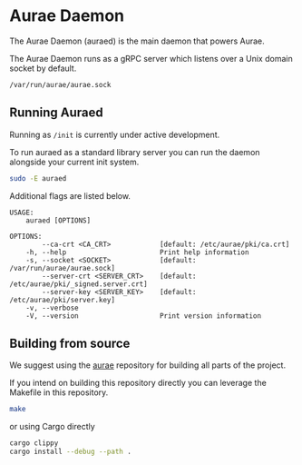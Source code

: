 # Aurae Daemon

The Aurae Daemon (auraed) is the main daemon that powers Aurae. 

The Aurae Daemon runs as a gRPC server which listens over a Unix domain socket by default.

``` 
/var/run/aurae/aurae.sock
```

## Running Auraed 

Running as `/init` is currently under active development.

To run auraed as a standard library server you can run the daemon alongside your current init system.

```bash 
sudo -E auraed
```

Additional flags are listed below.

```
USAGE:
    auraed [OPTIONS]

OPTIONS:
        --ca-crt <CA_CRT>            [default: /etc/aurae/pki/ca.crt]
    -h, --help                       Print help information
    -s, --socket <SOCKET>            [default: /var/run/aurae/aurae.sock]
        --server-crt <SERVER_CRT>    [default: /etc/aurae/pki/_signed.server.crt]
        --server-key <SERVER_KEY>    [default: /etc/aurae/pki/server.key]
    -v, --verbose                    
    -V, --version                    Print version information

```

## Building from source

We suggest using the [aurae](https://github.com/aurae-runtime/aurae) repository for building all parts of the project.

If you intend on building this repository directly you can leverage the Makefile in this repository.

```bash
make
```

or using Cargo directly

```bash
cargo clippy
cargo install --debug --path .
```


